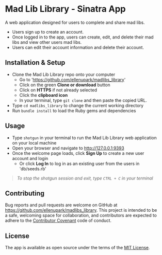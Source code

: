 # Mad Lib Library - Sinatra App

A web application designed for users to complete and share mad libs.
* Users sign up to create an account.
* Once logged in to the app, users can create, edit, and delete their mad libs and view other users mad libs.
* Users can edit their account information and delete their account.

## Installation & Setup

* Clone the Mad Lib Library repo onto your computer
  * Go to 'https://github.com/ellenupark/madlibs_library'
  * Click on the green **Clone or download** button
  * Click on **HTTPS** if not already selected
  * Click the **clipboard icon**
  * In your terminal, type `git clone` and then paste the copied URL.
* Type `cd madlibs_library` to change the current working directory
* Run `bundle install` to load the Ruby gems and dependencies

## Usage

* Type `shotgun` in your terminal to run the Mad Lib Library web application on your local machine
* Open your browser and navigate to http://127.0.0.1:9393
* Once the welcome page loads, click **Sign Up** to create a new user account and login
  * Or click **Log In** to log in as an existing user from the users in 'db/seeds.rb'
> _To stop the shotgun session and exit, type `CTRL + C` in your terminal_

## Contributing

Bug reports and pull requests are welcome on GitHub at https://github.com/ellenupark/madlibs_library. This project is intended to be a safe, welcoming space for collaboration, and contributors are expected to adhere to the [Contributor Covenant](http://contributor-covenant.org) code of conduct.

## License

The app is available as open source under the terms of the [MIT License](https://opensource.org/licenses/MIT).
